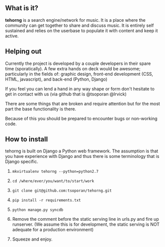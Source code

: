 What is it?
-----------

**tehorng** is a search engine/network for music. It is a place where the
community can get together to share and discuss music. It is entirely self
sustained and relies on the userbase to populate it with content and keep it
active.


Helping out
-----------

Currently the project is developed by a couple developers in their spare time
(sporatically).
A few extra hands on deck would be awesome; particularly in the fields of:
graphic design, front-end development (CSS, HTML, javascript), and back-end (Python, Django)

If you feel you can lend a hand in any way shape or form don't hesitate to get
in contact with us (via github that is @tsoporan @lrvick) 

There are some things that are broken and require attention but for the most
part the base functionality is there. 

Because of this you should be prepared to encounter bugs or non-working code. 

How to install
--------------

tehorng is built on Django a Python web framework. The assumption is that you
have experience with Django and thus there is some terminology that is Django
specific.

1. `mkvirtualenv tehorng --python=python2.7`

2. `cd /where/ever/you/want/to/start/work`

3. `git clone git@github.com:tsoporan/tehorng.git`

4. `pip install -r requirements.txt`

5. `python manage.py syncdb`

6. Remove the comment before the static serving line in urls.py and fire up
   runserver. (We assume this is for development, the static serving is NOT
   adequate for a production environment)

7. Squeeze and enjoy.

